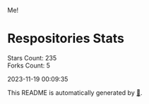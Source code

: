 Me!

# Respositories Stats
Stars Count: 235  
Forks Count: 5

2023-11-19 00:09:35  

This README is automatically generated by [🐰](https://github.com/rnitta/rnitta).
